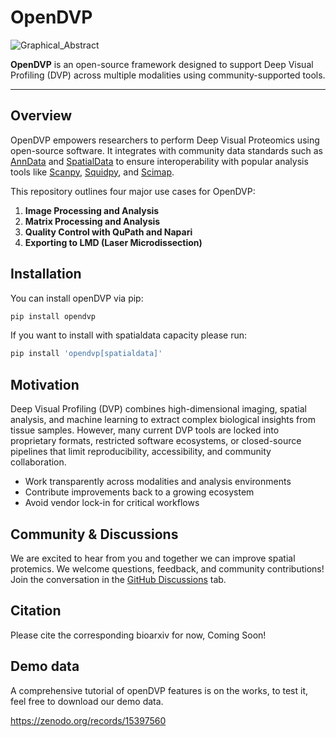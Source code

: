 # OpenDVP

![Graphical_Abstract](https://github.com/user-attachments/assets/bc2ade23-1622-42cf-a5c5-bb80e7be5b1f)

**OpenDVP** is an open-source framework designed to support Deep Visual Profiling (DVP) across multiple modalities using community-supported tools.

---

## Overview

OpenDVP empowers researchers to perform Deep Visual Proteomics using open-source software. It integrates with community data standards such as [AnnData](https://anndata.readthedocs.io/en/latest/) and [SpatialData](https://spatialdata.scverse.org/) to ensure interoperability with popular analysis tools like [Scanpy](https://github.com/scverse/scanpy), [Squidpy](https://github.com/scverse/squidpy), and [Scimap](https://github.com/labsyspharm/scimap).

This repository outlines four major use cases for OpenDVP:

1. **Image Processing and Analysis**
2. **Matrix Processing and Analysis**
3. **Quality Control with QuPath and Napari**
4. **Exporting to LMD (Laser Microdissection)**

## Installation

You can install openDVP via pip:
```bash
pip install opendvp
```
If you want to install with spatialdata capacity please run:
```bash
pip install 'opendvp[spatialdata]'
```

## Motivation

Deep Visual Profiling (DVP) combines high-dimensional imaging, spatial analysis, and machine learning to extract complex biological insights from tissue samples. However, many current DVP tools are locked into proprietary formats, restricted software ecosystems, or closed-source pipelines that limit reproducibility, accessibility, and community collaboration.

- Work transparently across modalities and analysis environments
- Contribute improvements back to a growing ecosystem
- Avoid vendor lock-in for critical workflows

## Community & Discussions

We are excited to hear from you and together we can improve spatial protemics.
We welcome questions, feedback, and community contributions!  
Join the conversation in the [GitHub Discussions](https://github.com/CosciaLab/opendvp/discussions) tab.


## Citation

Please cite the corresponding bioarxiv for now, Coming Soon!

## Demo data
A comprehensive tutorial of openDVP features is on the works, to test it, feel free to download our demo data.

https://zenodo.org/records/15397560
